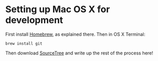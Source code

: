 # Setting up Mac OS X for development

First install [Homebrew](http://brew.sh/), as explained there. Then in OS X Terminal:

    brew install git

Then download [SourceTree](http://www.sourcetreeapp.com/download/) and write up the rest of the process here!